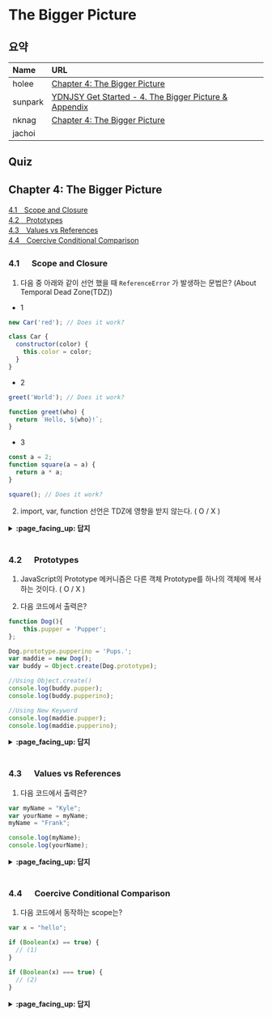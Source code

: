 # The Bigger Picture

## 요약
| Name | URL | 
|:---|:---|
| holee | [Chapter 4: The Bigger Picture](https://github.com/hochan222/Everything-in-JavaScript/wiki/Chapter-4:-The-Bigger-Picture) |
| sunpark | [YDNJSY Get Started - 4. The Bigger Picture & Appendix](https://velog.io/@cos/YDNJSY-Get-Started-4-The-Bigger-Picture) |
| nknag | [Chapter 4: The Bigger Picture](https://www.notion.so/nkk/Chapter-4-The-Bigger-Picture-854077442d9b4753ab088bd730c1ecfb) |
| jachoi |  |

## Quiz

## Chapter 4: The Bigger Picture

[4.1　Scope and Closure](#41---Scope-and-Closure)<br>
[4.2　Prototypes](#42---Prototypes)<br>
[4.3　Values vs References](#43---Values-vs-References)<br>
[4.4　Coercive Conditional Comparison](#44---Coercive-Conditional-Comparison)<br>

### 4.1 　  Scope and Closure

1. 다음 중 아래와 같이 선언 했을 때 ```ReferenceError``` 가 발생하는 문법은? (About Temporal Dead Zone(TDZ))

- 1
```js
new Car('red'); // Does it work?

class Car {
  constructor(color) {
    this.color = color;
  }
}
```

- 2
```js
greet('World'); // Does it work?

function greet(who) {
  return `Hello, ${who}!`;
}
```

- 3
```js
const a = 2;
function square(a = a) {
  return a * a;
}

square(); // Does it work?
```

2. import, var, function 선언은 TDZ에 영향을 받지 않는다. ( O / X )

<details>
<summary> <b> :page_facing_up: 답지 </b>  </summary>
<div markdown="1">

1. 다음 중 아래와 같이 선언 했을 때 ```ReferenceError``` 가 발생하는 문법은? (About Temporal Dead Zone(TDZ))

    > TDZ는 const, let, class 구문의 유효성에 영향을 미치는 중요한 개념이다. TDZ는 선언 전에 변수를 사용하는 것을 허용하지 않는다.

- 1
```js
new Car('red'); // throws `ReferenceError`

class Car {
  constructor(color) {
    this.color = color;
  }
}
```

- 2
```js
greet('World'); // work!

function greet(who) {
  return `Hello, ${who}!`;
}
```

- 3
```js
const a = 2;
function square(a = a) { // throws `ReferenceError`
  return a * a;
}

square(); 
```

    > 본 매개변수 a는 선언 전에 a = a 표현식의 오른쪽에서 사용되었다. a에서 참조 에러가 발생한다.

2. import, var, function 선언은 TDZ에 영향을 받지 않는다. ( **O** / X )

``` js 
value; // => undefined
var value;
```

```js
// Works!
greet('World'); // => 'Hello, World!'
function greet(who) {
  return `Hello, ${who}!`;
}

// Works!
greet('Earth'); // => 'Hello, Earth!'
```

    > 호이스팅이 일어나서 함수 선언 전에 호출해도 에러가 발생하지 않는다.

```js
// Works!
myFunction();
import { myFunction } from './myModule';
```

</div>
</details>
<br>

### 4.2 　  Prototypes

1. JavaScript의 Prototype 메커니즘은 다른 객체 Prototype를 하나의 객체에 복사하는 것이다. ( O / X )

2. 다음 코드에서 출력은?

```js
function Dog(){
    this.pupper = 'Pupper';
};

Dog.prototype.pupperino = 'Pups.';
var maddie = new Dog();
var buddy = Object.create(Dog.prototype);

//Using Object.create()
console.log(buddy.pupper); 
console.log(buddy.pupperino); 

//Using New Keyword
console.log(maddie.pupper); 
console.log(maddie.pupperino); 
```

<details>
<summary> <b> :page_facing_up: 답지 </b>  </summary>
<div markdown="1">

1. JavaScript의 Prototype 메커니즘은 다른 객체 Prototype를 하나의 객체에 복사하는 것이다. ( **O** / X )

    > JavaScript의 Prototype 메커니즘은 다른 객체 Prototype에 하나의 객체에 존재하는 내부 링크를 참조하는 것이다.

2. 다음 코드에서 출력은?

```js
function Dog(){
    this.pupper = 'Pupper';
};

Dog.prototype.pupperino = 'Pups.';
var maddie = new Dog();
var buddy = Object.create(Dog.prototype);

//Using Object.create()
console.log(buddy.pupper); //Output is undefined
console.log(buddy.pupperino); //Output is Pups.

//Using New Keyword
console.log(maddie.pupper); //Output is Pupper
console.log(maddie.pupperino); //Output is Pups.
```

#### Object.create 내부 구조

```js
Object.create = function (o) { 
    function F() {};
    F.prototype = o; 
    return new F(); 
}
```    

</div>
</details>
<br>

### 4.3 　  Values vs References

1. 다음 코드에서 출력은?
```js
var myName = "Kyle";
var yourName = myName;
myName = "Frank";

console.log(myName);
console.log(yourName);
```

<details>
<summary> <b> :page_facing_up: 답지 </b>  </summary>
<div markdown="1">

1. 다음 코드에서 출력은?
```js
var myName = "Kyle";
var yourName = myName;
myName = "Frank";

console.log(myName);
// Frank
console.log(yourName);
// Kyle
```

    > primitive value이고 할당/전달 시에 항상 복사본으로 전달하고 객체 값 (배열, 객체, 함수 등)은 항상 참조로 처리 된다.

</div>
</details>
<br>

### 4.4 　  Coercive Conditional Comparison

1. 다음 코드에서 동작하는 scope는?
```js
var x = "hello";

if (Boolean(x) == true) { 
  // (1)
}

if (Boolean(x) === true) { 
  // (2)
}
```

<details>
<summary> <b> :page_facing_up: 답지 </b>  </summary>
<div markdown="1">

1. 다음 코드에서 동작하는 scope는?
```js
var x = "hello";

if (Boolean(x) == true) { 
  // will run
}

if (Boolean(x) === true) { 
  // will run
}
```

</div>
</details>
<br>
